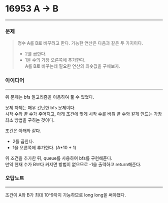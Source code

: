 # 16953 A -> B
------------
### 문제

>정수 A를 B로 바꾸려고 한다. 가능한 연산은 다음과 같은 두 가지이다.  
>
>- 2를 곱한다.  
>- 1을 수의 가장 오른쪽에 추가한다.   
>A를 B로 바꾸는데 필요한 연산의 최솟값을 구해보자.  

### 아이디어
----------
위 문제는 bfs 알고리즘을 이용하여 풀 수 있었다.

문제 자체는 매우 간단한 bfs 문제이다.  
시작 수와 끝 수가 주어지고, 아래 조건에 맞게 시작 수를 바꿔 끝 수와 같게 만드는 가장 최소 방법을 구하는 것이다.

조건은 아래와 같다.
- 2를 곱한다.
- 1을 오른쪽에 추가한다. (A*10 + 1)

위 조건을 추가한 뒤, queue를 사용하여 bfs를 구현해준다.   
만약 현재 수가 B보다 커지면 방법이 없으므로 -1을 출력하고 return해준다.

### 오답노트
----------
조건이 A와 B가 최대 10^9까지 가능하므로 long long을 써야했다.